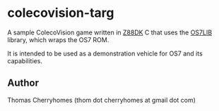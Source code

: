 # colecovision-targ

A sample ColecoVision game written in [Z88DK](https://github.com/z88dk/z88dk) C that uses the [OS7LIB](https://github.com/tschak909/os7lib) library, which wraps the OS7 ROM.

It is intended to be used as a demonstration vehicle for OS7 and its capabilities.

## Author

Thomas Cherryhomes (thom dot cherryhomes at gmail dot com)
